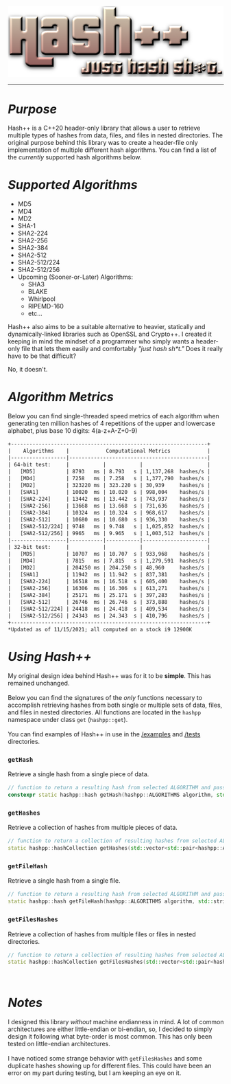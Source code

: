 <p align="center">
  <img src="/images/hpp.png">
</p>
<hr>
<h1><i>Purpose</i></h1>
Hash++ is a C++20 header-only library that allows a user to retrieve multiple types of hashes from data, files, and files in nested directories. The original purpose behind this library was to create a header-file only implementation of multiple different hash algorithms. You can find a list of the <i>currently</i> supported hash algorithms below.
<br>
<h1><i>Supported Algorithms</i></h1>
<ul>
  <li>MD5</li>
  <li>MD4</li>
  <li>MD2</li>
  <li>SHA-1</li>
  <li>SHA2-224</li>
  <li>SHA2-256</li>
  <li>SHA2-384</li>
  <li>SHA2-512</li>
  <li>SHA2-512/224</li>
  <li>SHA2-512/256</li>
  <li>Upcoming (Sooner-or-Later) Algorithms:<ul>
    <li>SHA3</li>    
    <li>BLAKE</li>
    <li>Whirlpool</li>
    <li>RIPEMD-160</li>
    <li>etc...</li>
    </ul></li>
</ul>

Hash++ also aims to be a suitable alternative to heavier, statically and dynamically-linked libraries such as OpenSSL and Crypto++. I created it keeping in mind the mindset of a programmer who simply wants a header-only file that lets them easily and comfortably <i>"just hash sh*t."</i> Does it really have to be that difficult?

No, it doesn't. 
<br>

<h1><i>Algorithm Metrics</i></h1>
Below you can find single-threaded speed metrics of each algorithm when generating ten million hashes of 4 repetitions of the upper and lowercase alphabet, plus base 10 digits: 4(a-z+A-Z+0-9)

```
+----------------------------------------------------------------+
|    Algorithms    |            Computational Metrics            |
|------------------|---------------------------------------------|
| 64-bit test:     |           |           |                     |
|   [MD5]          | 8793   ms | 8.793   s | 1,137,268  hashes/s |
|   [MD4]          | 7258   ms | 7.258   s | 1,377,790  hashes/s |
|   [MD2]          | 323220 ms | 323.220 s | 30,939     hashes/s | 
|   [SHA1]         | 10020  ms | 10.020  s | 998,004    hashes/s |
|   [SHA2-224]     | 13442  ms | 13.442  s | 743,937    hashes/s |
|   [SHA2-256]     | 13668  ms | 13.668  s | 731,636    hashes/s |
|   [SHA2-384]     | 10324  ms | 10.324  s | 968,617    hashes/s |
|   [SHA2-512]     | 10680  ms | 10.680  s | 936,330    hashes/s |
|   [SHA2-512/224] | 9748   ms | 9.748   s | 1,025,852  hashes/s |
|   [SHA2-512/256] | 9965   ms | 9.965   s | 1,003,512  hashes/s |
|------------------|-----------|-----------|---------------------|
| 32-bit test:     |           |           |                     |
|   [MD5]          | 10707  ms | 10.707  s | 933,968    hashes/s |
|   [MD4]          | 7815   ms | 7.815   s | 1,279,591  hashes/s |
|   [MD2]          | 204250 ms | 204.250 s | 48,960     hashes/s |
|   [SHA1]         | 11942  ms | 11.942  s | 837,381    hashes/s |
|   [SHA2-224]     | 16518  ms | 16.518  s | 605,400    hashes/s |
|   [SHA2-256]     | 16306  ms | 16.306  s | 613,271    hashes/s |
|   [SHA2-384]     | 25171  ms | 25.171  s | 397,283    hashes/s |
|   [SHA2-512]     | 26746  ms | 26.746  s | 373,888    hashes/s |
|   [SHA2-512/224] | 24418  ms | 24.418  s | 409,534    hashes/s |
|   [SHA2-512/256] | 24343  ms | 24.343  s | 410,796    hashes/s |
+----------------------------------------------------------------+
*Updated as of 11/15/2021; all computed on a stock i9 12900K
```

<h1><i>Using Hash++</i></h1>
My original design idea behind Hash++ was for it to be <b>simple</b>. This has remained unchanged.
<br><br>
Below you can find the signatures of the <i>only</i> functions necessary to accomplish retrieving hashes from both single or multiple sets of data, files, and files in nested directories. All functions are located in the <code>hashpp</code> namespace under class <code>get</code> (<code>hashpp::get</code>).
<br><br>
You can find examples of Hash++ in use in the <a href="/examples">/examples</a> and <a href="/tests">/tests</a> directories.
<br>
<h3><code>getHash</code></h3>
Retrieve a single hash from a single piece of data.

```cpp
// function to return a resulting hash from selected ALGORITHM and passed data
constexpr static hashpp::hash getHash(hashpp::ALGORITHMS algorithm, std::string data)
```

<h3><code>getHashes</code></h3>
Retrieve a collection of hashes from multiple pieces of data.

```cpp
// function to return a collection of resulting hashes from selected ALGORITHMS and passed data
static hashpp::hashCollection getHashes(std::vector<std::pair<hashpp::ALGORITHMS, std::vector<std::string>>> algorithmDataPairs)
```

<h3><code>getFileHash</code></h3>
Retrieve a single hash from a single file.

```cpp
// function to return a resulting hash from selected ALGORITHM and passed file
static hashpp::hash getFileHash(hashpp::ALGORITHMS algorithm, std::string path)
```

<h3><code>getFilesHashes</code></h3>
Retrieve a collection of hashes from multiple files or files in nested directories.

```cpp
// function to return a collection of resulting hashes from selected ALGORITHMS and passed files (with recursive directory support)
static hashpp::hashCollection getFilesHashes(std::vector<std::pair<hashpp::ALGORITHMS, std::vector<std::string>>> algorithmPathPairs)
```

<br>
<h1><i>Notes</i></h1>
I designed this library <i>without</i> machine endianness in mind. A lot of common architectures are either little-endian or bi-endian, so, I decided to simply design it following what byte-order is most common. This has only been tested on little-endian architectures.
<br><br>
I have noticed some strange behavior with <code>getFilesHashes</code> and some duplicate hashes showing up for different files. This could have been an error on my part during testing, but I am keeping an eye on it.
